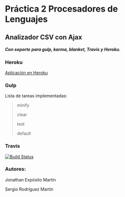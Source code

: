 # Práctica 2 Procesadores de Lenguajes


## Analizador CSV con Ajax

##### Con soporte para gulp, karma, blanket, Travis y Heroku.

### Heroku

[Aplicación en Heroku](https://analizador-csv-pl.herokuapp.com/ "Heroku")

### Gulp

Lista de tareas implementadas:

> minify
>
> clear
>
> test
>
> default


### Travis

[![Build Status](https://travis-ci.org/alu0100699968/PL_P2_CVS.svg?branch=gh-pages)](https://travis-ci.org/alu0100699968/PL_P2_CVS)


### Autores:

Jonathan Expósito Martín

Sergio Rodríguez Martín
